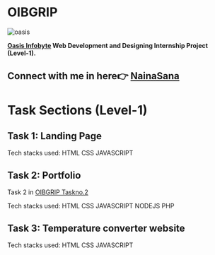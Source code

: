 # OIBGRIP

![oasis](https://user-images.githubusercontent.com/104092313/218987288-6d927833-c70c-47f0-877e-179fc2093f07.jpeg)

**[Oasis Infobyte](oasisinfobyte.io) Web Development and Designing Internship Project (Level-1).**

## Connect with me in here👉 [NainaSana](https://www.linkedin.com/in/nainasana-shaik/)

# Task Sections (Level-1)

## Task 1: Landing Page

Tech stacks used: HTML CSS JAVASCRIPT

## Task 2: Portfolio
 
Task 2 in [OIBGRIP Taskno.2](https://github.com/nainasana/OIBGRIP-Taskno.2)

Tech stacks used: HTML CSS JAVASCRIPT NODEJS PHP

## Task 3: Temperature converter website

Tech stacks used: HTML CSS JAVASCRIPT
